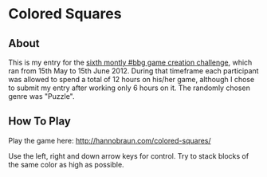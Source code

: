 # Colored Squares

## About

This is my entry for the [sixth montly #bbg game creation challenge](
https://github.com/hashbbg/bbgchallenge6), which ran from
15th May to 15th June 2012. During that timeframe each participant was allowed
to spend a total of 12 hours on his/her game, although I chose to submit my
entry after working only 6 hours on it. The randomly chosen genre was "Puzzle".


## How To Play

Play the game here: http://hannobraun.com/colored-squares/

Use the left, right and down arrow keys for control. Try to stack blocks of the
same color as high as possible.
